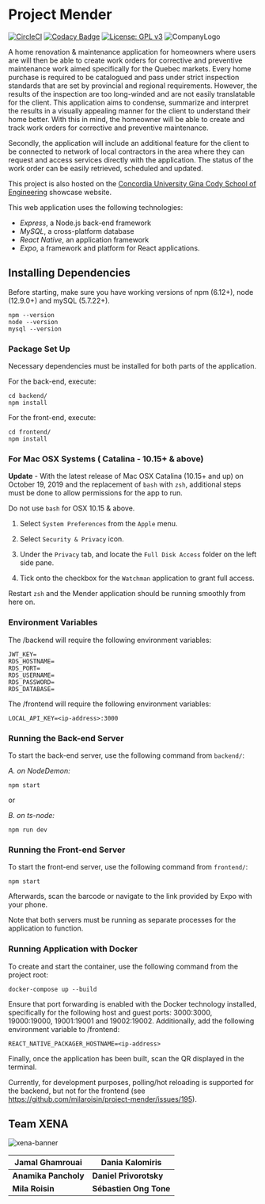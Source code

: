 # Project Mender
[![CircleCI](https://circleci.com/gh/milaroisin/project-mender/tree/master.svg?style=svg&circle-token=161d9b3dbb9771c1b5168d8b7ef2e8a2dbef19bf)](https://circleci.com/gh/milaroisin/project-mender/tree/master)
[![Codacy Badge](https://api.codacy.com/project/badge/Grade/0b0ecc9244c745a3b3c804f2226d5ae9)](https://www.codacy.com?utm_source=github.com&amp;utm_medium=referral&amp;utm_content=milaroisin/project-mender&amp;utm_campaign=Badge_Grade)
[![License: GPL v3](https://img.shields.io/badge/License-GPLv3-blue.svg)](https://www.gnu.org/licenses/gpl-3.0)
![CompanyLogo](https://user-images.githubusercontent.com/15717229/74889867-4e0a2c00-5350-11ea-8525-f538c6512beb.png)

A home renovation & maintenance application for homeowners where users are will then be able to create work orders for corrective and preventive maintenance work aimed specifically for the Quebec markets. Every home purchase is required to be catalogued and pass under strict inspection standards that are set by provincial and regional requirements. However, the results of the inspection are too long-winded and are not easily translatable for the client. This application aims to condense, summarize and interpret the results in a visually appealing manner for the client to understand their home better. With this in mind, the homeowner will be able to create and track work orders for corrective and preventive maintenance.

Secondly, the application will include an additional feature for the client to be connected to network of local contractors in the area where they can request and access services directly with the application. The status of the work order can be easily retrieved, scheduled and updated.

This project is also hosted on the [Concordia University Gina Cody School of Engineering](https://capstone-projects-491.firebaseapp.com/project/WgrR2ZnLGm) showcase website.

This web application uses the following technologies:

-   _Express_, a Node.js back-end framework
-   _MySQL_, a cross-platform database
-   _React Native_, an application framework
-   _Expo_, a framework and platform for React applications.

## Installing Dependencies


Before starting, make sure you have working versions of npm (6.12+), node (12.9.0+) and mySQL (5.7.22+).

```shell
npm --version
node --version
mysql --version
```

### Package Set Up

Necessary dependencies must be installed for both parts of the application.

For the back-end, execute:

```shell
cd backend/
npm install
```

For the front-end, execute:

```shell
cd frontend/
npm install
```

### For Mac OSX Systems ( Catalina - 10.15+ & above)

**Update** - With the latest release of Mac OSX Catalina (10.15+ and up) on October 19, 2019 and the replacement of `bash` with `zsh`, additional steps must be done to allow permissions for the app to run.

Do not use `bash` for OSX 10.15 & above.

1. Select `System Preferences` from the `Apple` menu.

2. Select `Security & Privacy` icon.

3. Under the `Privacy` tab, and locate the `Full Disk Access` folder on the left side pane.

4. Tick onto the checkbox for the `Watchman` application to grant full access.

Restart `zsh` and the Mender application should be running smoothly from here on.

### Environment Variables

The /backend will require the following environment variables:

```shell
JWT_KEY=
RDS_HOSTNAME=
RDS_PORT=
RDS_USERNAME=
RDS_PASSWORD=
RDS_DATABASE=
```

The /frontend will require the following environment variables:

```shell
LOCAL_API_KEY=<ip-address>:3000
```

### Running the Back-end Server

To start the back-end server, use the following command from `backend/`:

_A. on NodeDemon:_

```shell
npm start
```

or

_B. on ts-node:_

```shell
npm run dev
```

### Running the Front-end Server

To start the front-end server, use the following command from `frontend/`:

``` shell
npm start
```

Afterwards, scan the barcode or navigate to the link provided by Expo with your phone.

Note that both servers must be running as separate processes for the application to function.

### Running Application with Docker

To create and start the container, use the following command from the project root:

``` shell
docker-compose up --build
```

Ensure that port forwarding is enabled with the Docker technology installed, specifically for the following host and guest ports: 3000:3000, 19000:19000, 19001:19001 and 19002:19002.
Additionally, add the following environment variable to /frontend:

`REACT_NATIVE_PACKAGER_HOSTNAME=<ip-address>`

Finally, once the application has been built, scan the QR displayed in the terminal.

Currently, for development purposes, polling/hot reloading is supported for the backend, but not for the frontend (see https://github.com/milaroisin/project-mender/issues/195).

## Team XENA

![xena-banner](https://raw.githubusercontent.com/milaroisin/atelier-xena/master/CourseAdmin/xena-banner.png)

| Jamal Ghamrouai | Dania Kalomiris  |
|--|--|
| **Anamika Pancholy** | **Daniel Privorotsky** |
| **Mila Roisin** |**Sébastien Ong Tone** |
